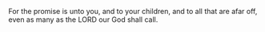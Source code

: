 For the promise is unto you, and to your children, and to all that are afar off, even as many as the LORD our God shall call.
